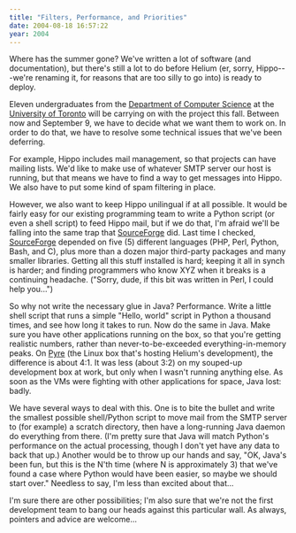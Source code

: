 ```yaml
---
title: "Filters, Performance, and Priorities"
date: 2004-08-18 16:57:22
year: 2004
---
```

<p>Where has the summer gone?  We've written a lot of software (and documentation), but there's still a lot to do before Helium (er, sorry, Hippo---we're renaming it, for reasons that are too silly to go into) is ready to deploy.</p>

<p>Eleven undergraduates from the <a href="http://www.cs.utoronto.ca">Department of Computer Science</a> at the <a href="http://www.utoronto.ca">University of Toronto</a> will be carrying on with the project this fall.  Between now and September 9, we have to decide what we want them to work on.  In order to do that, we have to resolve some technical issues that we've been deferring.</p>

<p>For example, Hippo includes mail management, so that projects can have mailing lists.  We'd like to make use of whatever SMTP server our host is running, but that means we have to find a way to get messages into Hippo.  We also have to put some kind of spam filtering in place.</p>

<p>However, we also want to keep Hippo unilingual if at all possible.  It would be fairly easy for our existing programming team to write a Python script (or even a shell script) to feed Hippo mail, but if we do that, I'm afraid we'll be falling into the same trap that <a href="http://www.sf.net">SourceForge</a> did.  Last time I checked, <a href="http://www.sf.net">SourceForge</a> depended on five (5) different languages (PHP, Perl, Python, Bash, and C), plus more than a dozen major third-party packages and many smaller libraries.  Getting all this stuff installed is hard; keeping it all in synch is harder; and finding programmers who know XYZ when it breaks is a continuing headache.  ("Sorry, dude, if this bit was written in Perl, I could help you...")</p>

<p>So why not write the necessary glue in Java?  Performance.  Write a little shell script that runs a simple "Hello, world" script in Python a thousand times, and see how long it takes to run.  Now do the same in Java.  Make sure you have other applications running on the box, so that you're getting realistic numbers, rather than never-to-be-exceeded everything-in-memory peaks.  On <a href="http://pyre.third-bit.com">Pyre</a> (the Linux box that's hosting Helium's development), the difference is about 4:1.  It was less (about 3:2) on my souped-up development box at work, but only when I wasn't running anything else.  As soon as the VMs were fighting with other applications for space, Java lost: badly.</p>

<p>We have several ways to deal with this.  One is to bite the bullet and write the smallest possible shell/Python script to move mail from the SMTP server to (for example) a scratch directory, then have a long-running Java daemon do everything from there.  (I'm pretty sure that Java will match Python's performance on the actual processing, though I don't yet have any data to back that up.)  Another would be to throw up our hands and say, "OK, Java's been fun, but this is the N'th time (where N is approximately 3) that we've found a case where Python would have been easier, so maybe we should start over."  Needless to say, I'm less than excited about that...</p>

<p>I'm sure there are other possibilities; I'm also sure that we're not the first development team to bang our heads against this particular wall.  As always, pointers and advice are welcome...</p>
